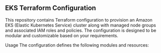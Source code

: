 ## EKS Terraform Configuration
This repository contains Terraform configuration to provision an Amazon EKS (Elastic Kubernetes Service) cluster along with managed node groups and associated IAM roles and policies. The configuration is designed to be modular and customizable based on your requirements.

Usage
The configuration defines the following modules and resources:



